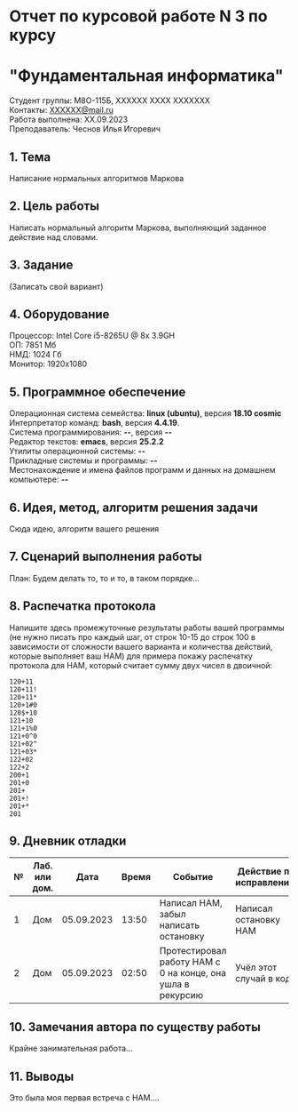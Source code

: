 # Отчет по курсовой работе N 3 по курсу
# "Фундаментальная информатика"

Студент группы: M8О-115Б, ХХХХХХ ХХХХ ХХХХХХХ\
Контакты: ХХХХХХ@mail.ru \
Работа выполнена: ХХ.09.2023\
Преподаватель: Чеснов Илья Игоревич

## 1. Тема

Написание нормальных алгоритмов Маркова

## 2. Цель работы

Написать нормальный алгоритм Маркова, выполняющий заданное действие над словами.

## 3. Задание

(Записать свой вариант)

## 4. Оборудование

Процессор: Intel Core i5-8265U @ 8x 3.9GH\
ОП: 7851 Мб\
НМД: 1024 Гб\
Монитор: 1920x1080

## 5. Программное обеспечение

Операционная система семейства: **linux (ubuntu)**, версия **18.10 cosmic**\
Интерпретатор команд: **bash**, версия **4.4.19**.\
Система программирования: **--**, версия **--**\
Редактор текстов: **emacs**, версия **25.2.2**\
Утилиты операционной системы: **--**\
Прикладные системы и программы: **--**\
Местонахождение и имена файлов программ и данных на домашнем компьютере: **--**

## 6. Идея, метод, алгоритм решения задачи

Сюда идею, алгоритм вашего решения

## 7. Сценарий выполнения работы

План:
Будем делать то, то и то, в таком порядке...

## 8. Распечатка протокола

Напишите здесь промежуточные результаты работы вашей программы (не нужно писать про каждый шаг, от строк 10-15 до строк 100 в зависимости от сложности вашего варианта и количества действий, которые выполняет ваш НАМ) для примера покажу распечатку протокола для НАМ, который считает сумму двух чисел в двоичной:

```
120+11
120+11!
120+11*
120+1#0
120$+10
121+10
121+1%0
121+0^0
121+02^
121+03*
122+02
122+2
200+1
201+0
201+
201+!
201+*
201
```

## 9. Дневник отладки

| № | Лаб. или дом. | Дата       | Время     | Событие                                                | Действие по исправлению   | Примечание     |
|---|---------------|------------|-----------|--------------------------------------------------------|---------------------------|----------------|
|1  | Дом           | 05.09.2023 | 13:50     | Написал НАМ, забыл написать остановку                  | Написал остановку НАМ     | Глупая ошибка  |
|2  | Дом           | 05.09.2023 | 02:50     | Протестировал работу НАМ с 0 на конце, она ушла в рекурсию | Учёл этот случай в коде   |                |

## 10. Замечания автора по существу работы

Крайне занимательная работа...

## 11. Выводы

Это была моя первая встреча с НАМ....

